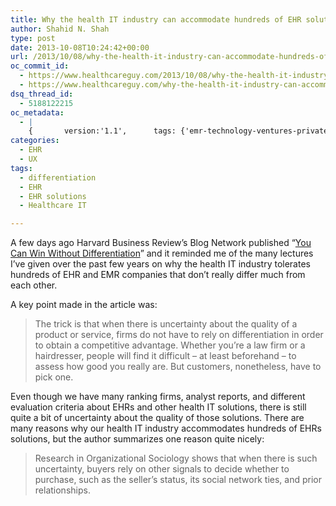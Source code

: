 ```yaml
---
title: Why the health IT industry can accommodate hundreds of EHR solutions without major differentiation
author: Shahid N. Shah
type: post
date: 2013-10-08T10:24:42+00:00
url: /2013/10/08/why-the-health-it-industry-can-accommodate-hundreds-of-ehr-solutions-without-major-differentiation/
oc_commit_id:
  - https://www.healthcareguy.com/2013/10/08/why-the-health-it-industry-can-accommodate-hundreds-of-ehr-solutions-without-major-differentiation/1478770842
  - https://www.healthcareguy.com/why-the-health-it-industry-can-accommodate-hundreds-of-ehr-solutions-without-major-differentiation/1420201611
dsq_thread_id:
  - 5188122215
oc_metadata:
  - |
    {		version:'1.1',		tags: {'emr-technology-ventures-private-limited': {"text":"EMR Technology Ventures Private Limited","slug":"emr-technology-ventures-private-limited","source":{"_className":"Entity","url":"http://d.opencalais.com/er/company/ralg-tr1r/554239d4-7e97-319f-897b-756d6bae93a9","subjectURL":"http://d.opencalais.com/comphash-1/368f59ad-a023-38f4-8d1a-e687f2183796","type":{"_className":"ArtifactType","url":"http://s.opencalais.com/1/type/er/Company","name":"Company"},"name":"EMR Technology Ventures Private Limited","rawRelevance":0.359,"normalizedRelevance":0.359},"bucketName":"blacklisted","bucketPlacement":"user","_className":"Tag"}, 'ehr-enhanced-hydrocarbon-recovery-inc': {"text":"EHR Enhanced Hydrocarbon Recovery Inc.","slug":"ehr-enhanced-hydrocarbon-recovery-inc","source":{"_className":"Entity","url":"http://d.opencalais.com/er/company/ralg-tr1r/61f263be-aace-3d3e-8ced-8604aa60ed26","subjectURL":"http://d.opencalais.com/comphash-1/37861cb4-58ca-35e8-871e-77957fafe3fc","type":{"_className":"ArtifactType","url":"http://s.opencalais.com/1/type/er/Company","name":"Company"},"name":"EHR Enhanced Hydrocarbon Recovery Inc.","rawRelevance":0.359,"normalizedRelevance":0.359},"bucketName":"blacklisted","bucketPlacement":"user","_className":"Tag"}, 'ehr': {"text":"EHR","slug":"ehr","source":null,"bucketName":"current","bucketPlacement":"auto","_className":"Tag"}, 'ehr-solutions': {"text":"EHR solutions","slug":"ehr-solutions","source":null,"bucketName":"current","bucketPlacement":"auto","_className":"Tag"}, 'differentiation': {"text":"differentiation","slug":"differentiation","source":null,"bucketName":"current","bucketPlacement":"auto","_className":"Tag"}, 'healthcare-it': {"text":"Healthcare IT","slug":"healthcare-it","source":null,"bucketName":"current","bucketPlacement":"auto","_className":"Tag"}}	}
categories:
  - EHR
  - UX
tags:
  - differentiation
  - EHR
  - EHR solutions
  - Healthcare IT

---
```

A few days ago Harvard Business Review&#8217;s Blog Network published &#8220;[You Can Win Without Differentiation][1]&#8221; and it reminded me of the many lectures I&#8217;ve given over the past few years on why the health IT industry tolerates hundreds of EHR and EMR companies that don&#8217;t really differ much from each other.

A key point made in the article was:

> The trick is that when there is uncertainty about the quality of a product or service, firms do not have to rely on differentiation in order to obtain a competitive advantage. Whether you’re a law firm or a hairdresser, people will find it difficult – at least beforehand – to assess how good you really are. But customers, nonetheless, have to pick one.

Even though we have many ranking firms, analyst reports, and different evaluation criteria about EHRs and other health IT solutions, there is still quite a bit of uncertainty about the quality of those solutions. There are many reasons why our health IT industry accommodates hundreds of EHRs solutions, but the author summarizes one reason quite nicely:

> Research in Organizational Sociology shows that when there is such uncertainty, buyers rely on other signals to decide whether to purchase, such as the seller’s status, its social network ties, and prior relationships.

 [1]: http://blogs.hbr.org/2013/10/you-can-win-without-differentiation/